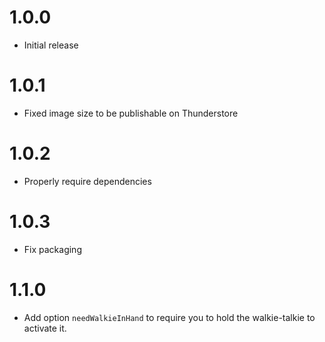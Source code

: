 # 1.0.0

- Initial release

# 1.0.1

- Fixed image size to be publishable on Thunderstore

# 1.0.2

- Properly require dependencies

# 1.0.3
- Fix packaging

# 1.1.0
- Add option `needWalkieInHand` to require you to hold the walkie-talkie to activate it.